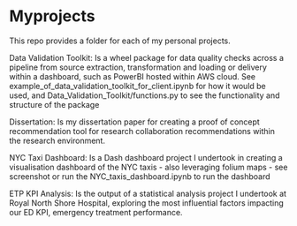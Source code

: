 # Myprojects

This repo provides a folder for each of my personal projects.

Data Validation Toolkit: Is a wheel package for data quality checks across a pipeline from source extraction, transformation and loading or delivery within a dashboard, such as PowerBI hosted within AWS cloud. See example_of_data_validation_toolkit_for_client.ipynb for how it would be used, and Data_Validation_Toolkit/functions.py to see the functionality and structure of the package

Dissertation: Is my dissertation paper for creating a proof of concept recommendation tool for research collaboration recommendations within the research environment.

NYC Taxi Dashboard: Is a Dash dashboard project I undertook in creating a visualisation dashboard of the NYC taxis - also leveraging folium maps - see screenshot or run the NYC_taxis_dashboard.ipynb to run the dashboard

ETP KPI Analysis: Is the output of a statistical analysis project I undertook at Royal North Shore Hospital, exploring the most influential factors impacting our ED KPI, emergency treatment performance.
